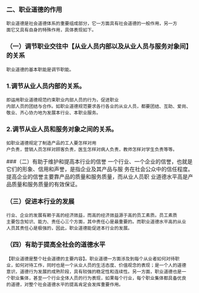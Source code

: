 
### 二、职业道德的作用
    职业道德是社会道德体系的重要组成部分，它一方面具有社会道德的一般作用，另一方
    面它又具有自身的特殊作用，具体表现如下。
### （一）调节职业交往中【从业人员内部以及从业人员与服务对象间】的关系
    职业道德的基本职能是调节职能。
    
### 1.调节从业人员内部的关系。
    即运用职业道德规范约束职业内部人员的行为，促进职业
    内部人员的团结与合作。如职业道德规范要求各行各业的从业人员，都要团结、互助、爱岗、
    敬业、齐心协力地为发展本行业、本职业服务。
### 2.调节从业人员和服务对象之间的关系。

    如职业道德规定了制造产品的工人要怎样对用
    户负责，营销人员怎样对顾客负责，医生怎样对病人负责，教师怎样对学生负责等等。
    
###（二）有助于维护和提高本行业的信誉
    一个行业、一个企业的信誉，也就是它们的形象、信用和声誉，是指企业及其产品与服
    务在社会公众中的信任程度。提高企业的信誉主要靠产品的质量和服务质量，而从业人员职
    业道德水平高是产品质量和服务质量的有效保证。
    
### （三）促进本行业的发展
    行业、企业的发展有赖于高的经济效益，而高的经济效益源于高的员工素质。员工素质
    主要包含知识、能力、责任心三个方面，其中责任心是最重要的。而职业道德水平高的从业
    人员其责任心是极强的，因此，职业道德能促进本行业的发展。
    
### （四）有助于提高全社会的道德水平
    【职业道德是整个社会道德的主要内容】。职业道德一方面涉及到每个从业者如何对待职
    业，如何对待工作，同时也是一个从业人员的生活态度、价值观念的表现；是一个人的道德
    意识，道德行为发展的成熟阶段，具有较强的稳定性和连续性。另一方面，职业道德也是一
    个职业集体，甚至一个行业全体人员的行为表现，如果每个行业，每个职业集体都具备优良
    的道德，对整个社会道德水平的提高肯定会发挥重要作用。
